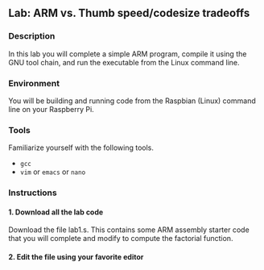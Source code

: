 ## Lab: ARM vs. Thumb speed/codesize tradeoffs

### Description
In this lab you will complete a simple ARM program, compile it using
the GNU tool chain, and run the executable from the Linux command line.

### Environment

You will be building and running code from the Raspbian (Linux)
command line on your Raspberry Pi.

### Tools

Familiarize yourself with the following tools. 

  * `gcc`
  * `vim` or `emacs` or `nano`

### Instructions

#### 1. Download all the lab code 

Download the file lab1.s.  This contains some ARM assembly starter code
that you will complete and modify to compute the factorial function.
	
#### 2. Edit the file using your favorite editor
